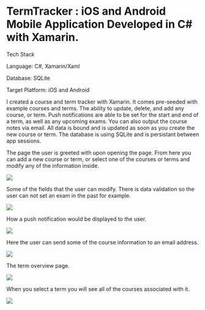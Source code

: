 # TermTracker : iOS and Android Mobile Application Developed in C# with Xamarin.

Tech Stack

Language: C#, Xamarin/Xaml

Database: SQLite 

Target Platform: iOS and Android



I created a course and term tracker with Xamarin. It comes pre-seeded with example courses and terms. The ability to update, delete, and add any course, or term. Push notifications are able to be set for the start and end of a term, as well as any upcoming exams. You can also output the course notes via email. All data is bound and is updated as soon as you create the new course or term. The database is using SQLite and is persistant between app sessions. 


The page the user is greeted with upon opening the page. From here you can add a new course or term, or select one of the courses or terms and modify any of the information inside.

![](UserInterface/CourseOverview.png)

Some of the fields that the user can modify. There is data validation so the user can not set an exam in the past for example.

![](UserInterface/DetailedCourseView.png)

How a push notification would be displayed to the user.

![](UserInterface/PushNotification.png)

Here the user can send some of the course information to an email address.

![](UserInterface/ShareNotes.png)

The term overview page.

![](UserInterface/TermOverview.png)

When you select a term you will see all of the courses associated with it.

![](UserInterface/TermCourseView.png)

